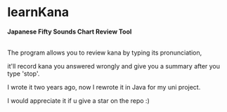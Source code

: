 <h1>learnKana</h1>
<b>Japanese Fifty Sounds Chart Review Tool</b><br/><br/>

The program allows you to review kana by typing its pronunciation,

it'll record kana you answered wrongly and give you a summary after you type 'stop'.  

I wrote it two years ago, now I rewrote it in Java for my uni project.

I would appreciate it if u give a star on the repo :)
